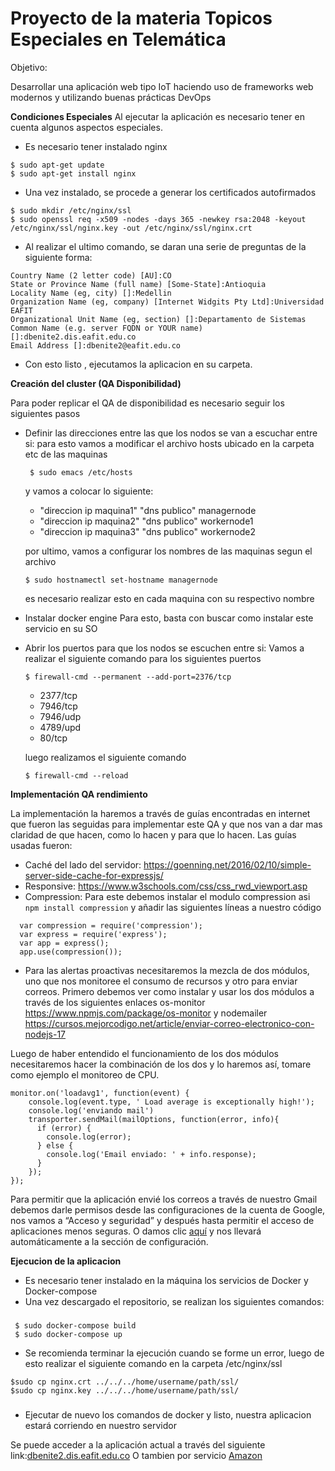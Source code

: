 # Proyecto de la materia Topicos Especiales en Telemática

Objetivo:

Desarrollar una aplicación web tipo IoT haciendo uso de frameworks web modernos y utilizando buenas prácticas DevOps

__Condiciones Especiales__
   Al ejecutar la aplicación es necesario tener en cuenta algunos aspectos especiales.
   - Es necesario tener instalado nginx 
   ```
   $ sudo apt-get update
   $ sudo apt-get install nginx 
   ```
   - Una vez instalado, se procede a generar los certificados autofirmados
   ```
   $ sudo mkdir /etc/nginx/ssl
   $ sudo openssl req -x509 -nodes -days 365 -newkey rsa:2048 -keyout /etc/nginx/ssl/nginx.key -out /etc/nginx/ssl/nginx.crt
   ```
   - Al realizar el ultimo comando, se daran una serie de preguntas de la siguiente forma:
   ```
   Country Name (2 letter code) [AU]:CO
   State or Province Name (full name) [Some-State]:Antioquia
   Locality Name (eg, city) []:Medellin
   Organization Name (eg, company) [Internet Widgits Pty Ltd]:Universidad EAFIT
   Organizational Unit Name (eg, section) []:Departamento de Sistemas
   Common Name (e.g. server FQDN or YOUR name) []:dbenite2.dis.eafit.edu.co
   Email Address []:dbenite2@eafit.edu.co
   ```
   - Con esto listo , ejecutamos la aplicacion en su carpeta.
   
__Creación del cluster (QA Disponibilidad)__

Para poder replicar el QA de disponibilidad es necesario seguir los siguientes pasos 
* Definir las direcciones entre las que los nodos se van a escuchar entre si:
   para esto vamos a modificar el archivo hosts ubicado en la carpeta etc de las maquinas 
   ```
    $ sudo emacs /etc/hosts
   ```
   y vamos a colocar lo siguiente: 
   * "direccion ip maquina1" "dns publico" managernode
   * "direccion ip maquina2" "dns publico" workernode1
   * "direccion ip maquina3" "dns publico" workernode2
   
   por ultimo, vamos a configurar los nombres de las maquinas segun el archivo 
   
   ```
   $ sudo hostnamectl set-hostname managernode 
   ```
   es necesario realizar esto en cada maquina con su respectivo nombre 
   
* Instalar docker engine 
   Para esto, basta con buscar como instalar este servicio en su SO 
   
* Abrir los puertos para que los nodos se escuchen entre si:
   Vamos a realizar el siguiente comando para los siguientes puertos 
   ```
   $ firewall-cmd --permanent --add-port=2376/tcp 
   ```
   * 2377/tcp
   * 7946/tcp
   * 7946/udp
   * 4789/upd
   * 80/tcp 
   
   luego realizamos el siguiente comando 
   ```
   $ firewall-cmd --reload
   ```
   
__Implementación QA rendimiento__

La implementación la haremos a través de guías encontradas en internet que fueron las seguidas para implementar este QA y que nos van a dar mas claridad de que hacen, como lo hacen y para que lo hacen.
Las guías usadas fueron:
*	Caché del lado del servidor:  https://goenning.net/2016/02/10/simple-server-side-cache-for-expressjs/
*	Responsive: https://www.w3schools.com/css/css_rwd_viewport.asp
*  Compression: Para este debemos instalar el modulo compression asi `npm install compression` y añadir las siguientes líneas a nuestro código
 ```
   var compression = require('compression');
   var express = require('express');
   var app = express();
   app.use(compression());

 ```
 *  Para las alertas proactivas necesitaremos la mezcla de dos módulos, uno que nos monitoree el consumo de recursos y otro para enviar correos.
Primero debemos ver como instalar y usar los dos módulos a través de los siguientes enlaces   os-monitor  https://www.npmjs.com/package/os-monitor   y nodemailer  https://cursos.mejorcodigo.net/article/enviar-correo-electronico-con-nodejs-17

Luego de haber entendido el funcionamiento de los dos módulos necesitaremos hacer la combinación de los dos y lo haremos así, tomare como ejemplo el monitoreo de CPU. 

```
monitor.on('loadavg1', function(event) {
  	console.log(event.type, ' Load average is exceptionally high!');
  	console.log('enviando mail')
  	transporter.sendMail(mailOptions, function(error, info){
	  if (error) {
	    console.log(error);
	  } else {
	    console.log('Email enviado: ' + info.response);
	  }
	});
});
```
Para permitir que la aplicación envié los correos a través de nuestro Gmail debemos darle permisos desde las configuraciones de la cuenta de Google, nos vamos a “Acceso y seguridad” y después hasta permitir el acceso de aplicaciones menos seguras.
O damos clic [aquí](https://myaccount.google.com/security) y nos llevará automáticamente a la sección de configuración.  


__Ejecucion de la aplicacion__
* Es necesario tener instalado en la máquina los servicios de Docker y Docker-compose
* Una vez descargado el repositorio, se realizan los siguientes comandos:
###
   ```
    $ sudo docker-compose build
    $ sudo docker-compose up
   ```
   - Se recomienda terminar la ejecución cuando se forme un error, luego de esto realizar el siguiente comando en la carpeta    /etc/nginx/ssl
   
   ```
   $sudo cp nginx.crt ../../../home/username/path/ssl/
   $sudo cp nginx.key ../../../home/username/path/ssl/
   ```
   
###  
* Ejecutar de nuevo los comandos de docker y listo, nuestra aplicacion estará corriendo en nuestro servidor

Se puede acceder a la aplicación actual a través del siguiente link:[dbenite2.dis.eafit.edu.co](https://dbenite2.dis.eafit.edu.co)
O tambien por servicio [Amazon](https://ec2-18-191-182-154.us-east-2.compute.amazonaws.com)
